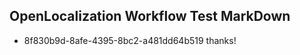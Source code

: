 ## OpenLocalization Workflow Test MarkDown
* 8f830b9d-8afe-4395-8bc2-a481dd64b519 thanks!

<!--HONumber=Jul16_HO4-->


